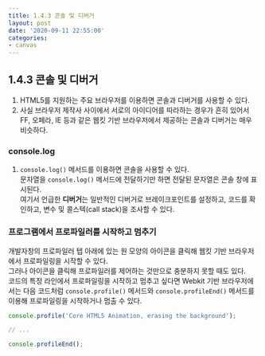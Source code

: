 ```yaml
---
title: 1.4.3 콘솔 및 디버거
layout: post
date: '2020-09-11 22:55:00'
categories:
- canvas
---
```


## 1.4.3 콘솔 및 디버거

1. HTML5를 지원하는 주요 브라우저를 이용하면 콘솔과 디버거를 사용할 수 있다.
2. 사실 브라우저 제작사 사이에서 서로의 아이디어를 따라하는 경우가 흔히 있어서 FF, 오페라, IE 등과 같은 웹킷 기반 브라우저에서 제공하는 콘솔과 디버거는 매우 비슷하다.

### console.log

1. `console.log()` 메서드를 이용하면 콘솔을 사용할 수 있다.  
   문자열을 `console.log()` 메서드에 전달하기만 하면 전달된 문자열은 콘솔 창에 표시된다.  
   여기서 언급한 **디버거**는 일반적인 디버거로 브레이크포인트를 설정하고, 코드를 확인하고, 변수 및 콜스텍(call stack)을 조사할 수 있다.

### 프로그램에서 프로파일러를 시작하고 멈추기

개발자창의 프로파일러 텝 아래에 있는 원 모양의 아이콘을 클릭해 웹킷 기반 브라우저에서 프로파일링을 시작할 수 있다.  
그러나 아이콘을 클릭해 프로파일러를 제어하는 것만으로 충분하지 못할 때도 있다.  
코드의 특정 라인에서 프로파일링을 시작하고 멈추고 싶다면 Webkit 기반 브라우저에서는 다음 코드처럼 `console.profile()` 메서드와 
`console.profileEnd()` 메서드를 이용해 프로파일링을 시작하거나 멈출 수 있다.

```javascript
console.profile('Core HTML5 Animation, erasing the background');

// ...

console.profileEnd();
```

